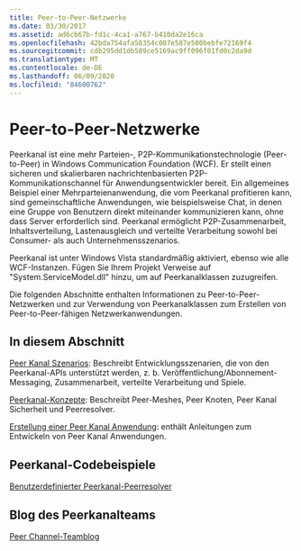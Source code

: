 ```yaml
---
title: Peer-to-Peer-Netzwerke
ms.date: 03/30/2017
ms.assetid: ad6cb67b-fd1c-4ca1-a767-b410da2e16ca
ms.openlocfilehash: 42bda754afa58354c087e587e500bebfe72169f4
ms.sourcegitcommit: cdb295dd1db589ce5169ac9ff096f01fd0c2da9d
ms.translationtype: MT
ms.contentlocale: de-DE
ms.lasthandoff: 06/09/2020
ms.locfileid: "84600762"
---
```

# <a name="peer-to-peer-networking"></a>Peer-to-Peer-Netzwerke
Peerkanal ist eine mehr Parteien-, P2P-Kommunikationstechnologie (Peer-to-Peer) in Windows Communication Foundation (WCF). Er stellt einen sicheren und skalierbaren nachrichtenbasierten P2P-Kommunikationschannel für Anwendungsentwickler bereit. Ein allgemeines Beispiel einer Mehrparteienanwendung, die vom Peerkanal profitieren kann, sind gemeinschaftliche Anwendungen, wie beispielsweise Chat, in denen eine Gruppe von Benutzern direkt miteinander kommunizieren kann, ohne dass Server erforderlich sind. Peerkanal ermöglicht P2P-Zusammenarbeit, Inhaltsverteilung, Lastenausgleich und verteilte Verarbeitung sowohl bei Consumer- als auch Unternehmensszenarios.  
  
 Peerkanal ist unter Windows Vista standardmäßig aktiviert, ebenso wie alle WCF-Instanzen. Fügen Sie Ihrem Projekt Verweise auf "System.ServiceModel.dll" hinzu, um auf Peerkanalklassen zuzugreifen.  
  
 Die folgenden Abschnitte enthalten Informationen zu Peer-to-Peer-Netzwerken und zur Verwendung von Peerkanalklassen zum Erstellen von Peer-to-Peer-fähigen Netzwerkanwendungen.  
  
## <a name="in-this-section"></a>In diesem Abschnitt  
 [Peer Kanal Szenarios](peer-channel-scenarios.md): Beschreibt Entwicklungsszenarien, die von den Peerkanal-APIs unterstützt werden, z. b. Veröffentlichung/Abonnement-Messaging, Zusammenarbeit, verteilte Verarbeitung und Spiele.  
  
 [Peerkanal-Konzepte](peer-channel-concepts.md): Beschreibt Peer-Meshes, Peer Knoten, Peer Kanal Sicherheit und Peerresolver.  
  
 [Erstellung einer Peer Kanal Anwendung](building-a-peer-channel-application.md): enthält Anleitungen zum Entwickeln von Peer Kanal Anwendungen.  
  
## <a name="peer-channel-code-examples"></a>Peerkanal-Codebeispiele  
 [Benutzerdefinierter Peerkanal-Peerresolver](https://docs.microsoft.com/previous-versions/dotnet/netframework-3.5/ms751466(v=vs.90))  
  
## <a name="peer-channel-team-blog"></a>Blog des Peerkanalteams  
 [Peer Channel-Teamblog](https://docs.microsoft.com/archive/blogs/peerchan/)
